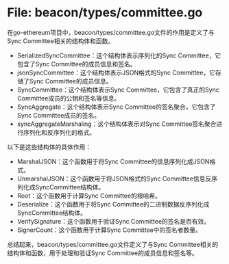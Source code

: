 # File: beacon/types/committee.go

在go-ethereum项目中，beacon/types/committee.go文件的作用是定义了与Sync Committee相关的结构体和函数。

- SerializedSyncCommittee：这个结构体表示序列化的Sync Committee，它包含了Sync Committee的成员信息和签名。
- jsonSyncCommittee：这个结构体表示JSON格式的Sync Committee，它存储了Sync Committee的成员信息。
- SyncCommittee：这个结构体表示Sync Committee，它包含了真正的Sync Committee成员的公钥和签名等信息。
- SyncAggregate：这个结构体表示Sync Committee的签名聚合，它包含了Sync Committee成员的签名。
- syncAggregateMarshaling：这个结构体表示对Sync Committee签名聚合进行序列化和反序列化的格式。

以下是这些结构体的具体作用：

- MarshalJSON：这个函数用于将Sync Committee的信息序列化成JSON格式。
- UnmarshalJSON：这个函数用于将JSON格式的Sync Committee信息反序列化成SyncCommittee结构体。
- Root：这个函数用于计算Sync Committee的根哈希。
- Deserialize：这个函数用于将Sync Committee的二进制数据反序列化成SyncCommittee结构体。
- VerifySignature：这个函数用于验证Sync Committee的签名是否有效。
- SignerCount：这个函数用于计算Sync Committee中的签名者数量。

总结起来，beacon/types/committee.go文件定义了与Sync Committee相关的结构体和函数，用于处理和验证Sync Committee的成员信息和签名等。


